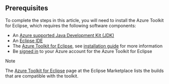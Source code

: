 ## Prerequisites

To complete the steps in this article, you will need to install the Azure Toolkit for Eclipse, which requires the following software components:

* An [Azure supported Java Development Kit (JDK)](https://aka.ms/azure-jdks)
* An [Eclipse IDE](http://www.eclipse.org/downloads/)
* The [Azure Toolkit for Eclipse](https://marketplace.eclipse.org/content/azure-toolkit-eclipse), see [installation guide](../azure-toolkit-for-eclipse-installation.md) for more information
* Be [signed in](../azure-toolkit-for-eclipse-sign-in-instructions.md) to your Azure account for the Azure Toolkit for Eclipse

> [!NOTE]
> The [Azure Toolkit for Eclipse](http://marketplace.eclipse.org/content/azure-toolkit-eclipse) page at the Eclipse Marketplace lists the builds that are compatible with the toolkit.

<!--
> [!IMPORTANT]
> If you are using the Azure Toolkit for Eclipse on Windows, the toolkit requires installing the Azure SDK 2.9.6 or later in order to use the Azure emulator. You have two options for installing the Azure SDK:
>
> * You can download and install the Azure SDK by using the [Web Platform Installer (WebPI)](https://go.microsoft.com/fwlink/?LinkID=252838).
> * If you do not have the Azure SDK installed when you create your first Azure deployment project, you will be prompted to automatically download install the requisite version of the Azure SDK.
>
> Note that the Azure SDK is required on Windows only.
-->
